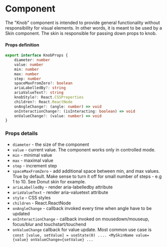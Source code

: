 # <Knob /> Component

The "Knob" component is intended to provide general functionality without responsibility for visual elements. In other words, it is meant to be used by a Skin component. The skin is responsible for passing down props to knob.

#### Props definition
```typescript
export interface KnobProps {
    diameter: number
    value: number
    min: number
    max: number
    step: number
    spaceMaxFromZero?: boolean
    ariaLabelledBy?: string
    ariaValueText?: string
    knobStyle?: React.CSSProperties
    children?: React.ReactNode
    onAngleChange?: (angle: number) => void
    onInteractionChange?: (isInteracting: boolean) => void
    onValueChange?: (value: number) => void
}
```

### Props details
* `diameter` - the size of the component
* `value` - current value. The component works only in controlled mode.
* `min` - minimal value
* `max` - maximal value
* `step` - increment step
* `spaceMaxFromZero` - add additional space between min, and max values. True by default. Make sense to turn it off for small number of steps - e.g 1 to 10. See Donut skin for example.
* `ariaLabelledBy` - render aria-labelledby attribute
* `ariaValueText` - render aria-valuetext attribute
* `style` - CSS styles
* `children` - React.ReactNode
* `onAngleChange` - callback invoked every time when angle have to be updated
* `onInteractionChange` - callback invoked on mousedown/mouseup, focus/blur and touchstart/touchend
* `onValueChange` callback for value update. Most common use case is `const [value, setValue] = useState(0) .... <MySkinName value={value} onValueChange={setValue} ...`
